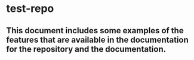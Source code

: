 # test-repo
## This document includes some examples of the features that are available  in the documentation    for the repository  and the documentation.